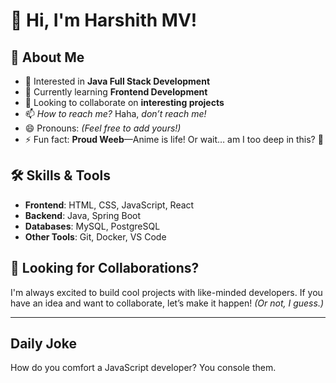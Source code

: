 # 👋 Hi, I'm Harshith MV!

## 🚀 About Me
- 👀 Interested in **Java Full Stack Development**
- 🌱 Currently learning **Frontend Development**
- 💞 Looking to collaborate on **interesting projects**
- 📫 _How to reach me?_ Haha, _don’t reach me!_
- 😄 Pronouns: *(Feel free to add yours!)*
- ⚡ Fun fact: **Proud Weeb**—Anime is life! Or wait… am I too deep in this? 🤔

## 🛠️ Skills & Tools
- **Frontend**: HTML, CSS, JavaScript, React
- **Backend**: Java, Spring Boot
- **Databases**: MySQL, PostgreSQL
- **Other Tools**: Git, Docker, VS Code

## 📌 Looking for Collaborations?
I'm always excited to build cool projects with like-minded developers. If you have an idea and want to collaborate, let’s make it happen! _(Or not, I guess.)_

---
## Daily Joke
How do you comfort a JavaScript developer? You console them.

<!---
HARSHITH-MV/HARSHITH-MV is a ✨ special ✨ repository because its `README.md` (this file) appears on your GitHub profile.
You can click the Preview link to take a look at your changes.
--->
